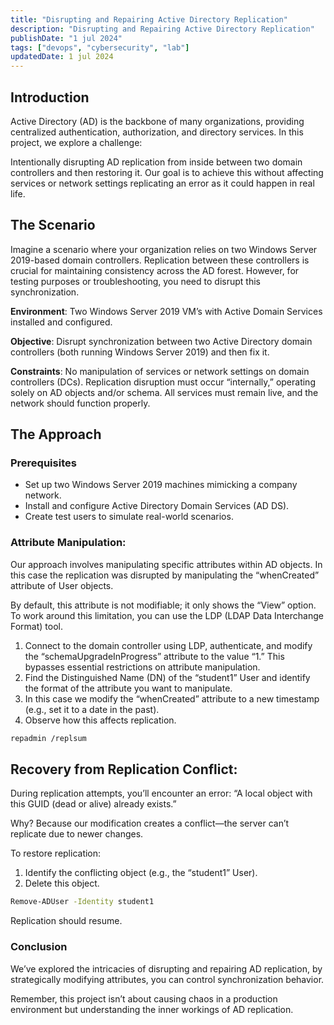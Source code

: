 ```yaml
---
title: "Disrupting and Repairing Active Directory Replication"
description: "Disrupting and Repairing Active Directory Replication"
publishDate: "1 jul 2024"
tags: ["devops", "cybersecurity", "lab"]
updatedDate: 1 jul 2024
---
```


## Introduction
Active Directory (AD) is the backbone of many organizations, providing centralized authentication, authorization, and directory services. In this project, we explore a challenge:

Intentionally disrupting AD replication from inside between two domain controllers and then restoring it. Our goal is to achieve this without affecting services or network settings replicating an error as it could happen in real life.

## The Scenario
Imagine a scenario where your organization relies on two Windows Server 2019-based domain controllers. Replication between these controllers is crucial for maintaining consistency across the AD forest. However, for testing purposes or troubleshooting, you need to disrupt this synchronization.

**Environment**: Two Windows Server 2019 VM’s with Active Domain Services installed and configured.

**Objective**: Disrupt synchronization between two Active Directory domain controllers (both running Windows Server 2019) and then fix it.

**Constraints**: No manipulation of services or network settings on domain controllers (DCs). Replication disruption must occur “internally,” operating solely on AD objects and/or schema. All services must remain live, and the network should function properly.

## The Approach
### Prerequisites
- Set up two Windows Server 2019 machines mimicking a company network.
- Install and configure Active Directory Domain Services (AD DS).
- Create test users to simulate real-world scenarios.

### Attribute Manipulation:
Our approach involves manipulating specific attributes within AD objects. In this case the replication was disrupted by manipulating the “whenCreated” attribute of User objects.

By default, this attribute is not modifiable; it only shows the “View” option. To work around this limitation, you can use the LDP (LDAP Data Interchange Format) tool.

1. Connect to the domain controller using LDP, authenticate, and modify the “schemaUpgradeInProgress” attribute to the value “1.” This bypasses essential restrictions on attribute manipulation.
2. Find the Distinguished Name (DN) of the “student1” User and identify the format of the attribute you want to manipulate.
3. In this case we modify the “whenCreated” attribute to a new timestamp (e.g., set it to a date in the past).
4. Observe how this affects replication.

```bash title="powershell terminal"
repadmin /replsum
```

## Recovery from Replication Conflict:
During replication attempts, you’ll encounter an error: “A local object with this GUID (dead or alive) already exists.”

Why? Because our modification creates a conflict—the server can’t replicate due to newer changes.

To restore replication:

1. Identify the conflicting object (e.g., the “student1” User).
2. Delete this object.

```bash title="powershell terminal"
Remove-ADUser -Identity student1
```
Replication should resume.

### Conclusion
We’ve explored the intricacies of disrupting and repairing AD replication, by strategically modifying attributes, you can control synchronization behavior.

Remember, this project isn’t about causing chaos in a production environment but understanding the inner workings of AD replication.